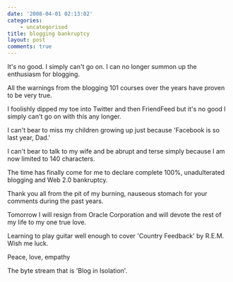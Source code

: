 ```yaml
---
date: '2008-04-01 02:13:02'
categories:
    - uncategorised
title: blogging bankruptcy
layout: post
comments: true
---
```


It's no good. I simply can't go on. I can no longer summon up the
enthusiasm for blogging.

All the warnings from the blogging 101 courses over the years have
proven to be very true.

I foolishly dipped my toe into Twitter and then FriendFeed but it's no
good I simply can't go on with this any longer.

I can't bear to miss my children growing up just because 'Facebook is so
last year, Dad.'

I can't bear to talk to my wife and be abrupt and terse simply because I
am now limited to 140 characters.

The time has finally come for me to declare complete 100%, unadulterated
blogging and Web 2.0 bankruptcy.

Thank you all from the pit of my burning, nauseous stomach for your
comments during the past years.

Tomorrow I will resign from Oracle Corporation and will devote the rest
of my life to my one true love.

Learning to play guitar well enough to cover 'Country Feedback' by
R.E.M. Wish me luck.

Peace, love, empathy

The byte stream that is 'Blog in Isolation'.
